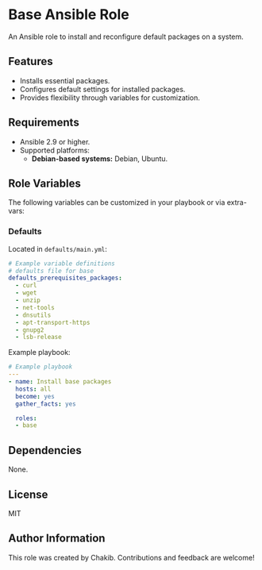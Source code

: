 # Base Ansible Role

An Ansible role to install and reconfigure default packages on a system.

## Features
- Installs essential packages.
- Configures default settings for installed packages.
- Provides flexibility through variables for customization.

## Requirements
- Ansible 2.9 or higher.
- Supported platforms:
  - **Debian-based systems:** Debian, Ubuntu.

## Role Variables
The following variables can be customized in your playbook or via extra-vars:

### Defaults
Located in `defaults/main.yml`:
```yaml
# Example variable definitions
# defaults file for base
defaults_prerequisites_packages:
  - curl
  - wget
  - unzip
  - net-tools
  - dnsutils
  - apt-transport-https
  - gnupg2
  - lsb-release
```
Example playbook:
```yaml
# Example playbook
---
- name: Install base packages
  hosts: all
  become: yes
  gather_facts: yes

  roles:
  - base
```
## Dependencies
None.

## License
MIT

## Author Information
This role was created by Chakib. Contributions and feedback are welcome!